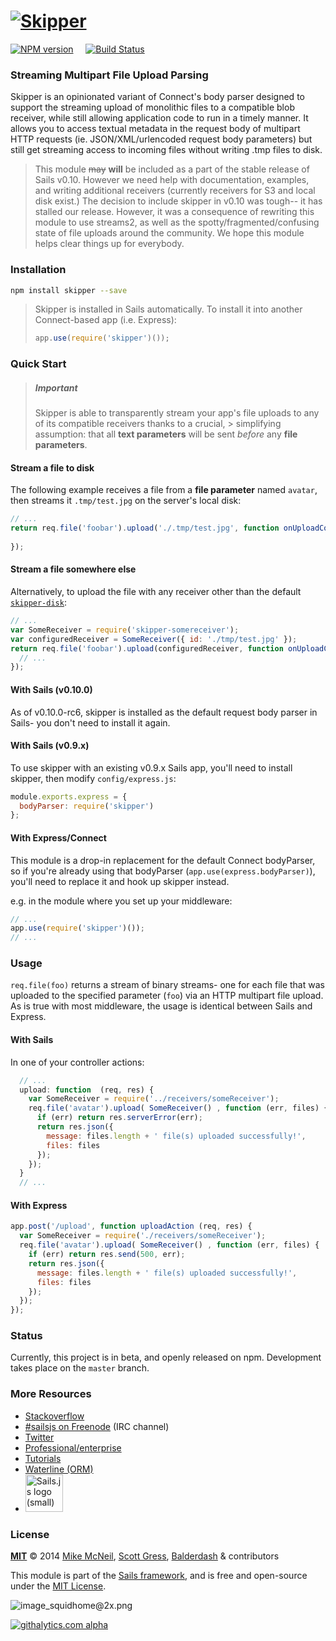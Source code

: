 # [![Skipper](http://i.imgur.com/P6gptnI.png)](https://github.com/balderdashy/skipper)

[![NPM version](https://badge.fury.io/js/skipper.png)](http://badge.fury.io/js/skipper) &nbsp; &nbsp;
[![Build Status](https://travis-ci.org/balderdashy/skipper.svg?branch=master)](https://travis-ci.org/balderdashy/skipper)

### Streaming Multipart File Upload Parsing 

Skipper is an opinionated variant of Connect's body parser designed to support the streaming upload of monolithic files to a compatible blob receiver, while still allowing application code to run in a timely manner.  It allows you to access textual metadata in the request body of multipart HTTP requests (ie. JSON/XML/urlencoded request body parameters) but still get streaming access to incoming files without writing .tmp files to disk.

> This module ~~may~~ **will** be included as a part of the stable release of Sails v0.10.  However we need help with documentation, examples, and writing additional receivers (currently receivers for S3 and local disk exist.)
> The decision to include skipper in v0.10 was tough-- it has stalled our release.  However, it was a consequence of rewriting this module to use streams2, as well as the spotty/fragmented/confusing state of file uploads around the community.  We hope this module helps clear things up for everybody.



### Installation

```sh
npm install skipper --save
```

> Skipper is installed in Sails automatically.  To install it into another Connect-based app (i.e. Express):
>
> ```js
> app.use(require('skipper')());
> ```


### Quick Start

> ##### Important
>
> Skipper is able to transparently stream your app's file uploads to any of its compatible receivers thanks to a crucial, > simplifying assumption: that all **text parameters** will be sent _before_ any **file parameters**.


#### Stream a file to disk

The following example receives a file from a **file parameter** named `avatar`, then streams it `.tmp/test.jpg` on the server's local disk:

```js
// ...
return req.file('foobar').upload('./.tmp/test.jpg', function onUploadComplete (err, uploadedFiles) {
  
});
```


#### Stream a file somewhere else

Alternatively, to upload the file with any receiver other than the default [`skipper-disk`](http://github.com/balderdashy/skipper-disk):

```js
// ...
var SomeReceiver = require('skipper-somereceiver');
var configuredReceiver = SomeReceiver({ id: './tmp/test.jpg' });
return req.file('foobar').upload(configuredReceiver, function onUploadComplete (err, uploadedFiles) {
  // ...
});
```



#### With Sails (v0.10.0)

As of v0.10.0-rc6, skipper is installed as the default request body parser in Sails- you don't need to install it again.


#### With Sails (v0.9.x)

To use skipper with an existing v0.9.x Sails app, you'll need to install skipper, then modify `config/express.js`:

```javascript
module.exports.express = {
  bodyParser: require('skipper')
};
```

#### With Express/Connect

This module is a drop-in replacement for the default Connect bodyParser, so if you're already using that bodyParser (`app.use(express.bodyParser)`), you'll need to replace it and hook up skipper instead.

e.g. in the module where you set up your middleware:

```javascript
// ...
app.use(require('skipper')());
// ...
```


### Usage

`req.file(foo)` returns a stream of binary streams- one for each file that was uploaded to the specified parameter (`foo`) via an HTTP multipart file upload.  As is true with most middleware, the usage is identical between Sails and Express.

#### With Sails

In one of your controller actions:

```javascript
  // ...
  upload: function  (req, res) {
    var SomeReceiver = require('../receivers/someReceiver');
    req.file('avatar').upload( SomeReceiver() , function (err, files) {
      if (err) return res.serverError(err);
      return res.json({
        message: files.length + ' file(s) uploaded successfully!',
        files: files
      });
    });
  }
  // ...
```

#### With Express

```javascript
app.post('/upload', function uploadAction (req, res) {
  var SomeReceiver = require('./receivers/someReceiver');
  req.file('avatar').upload( SomeReceiver() , function (err, files) {
    if (err) return res.send(500, err);
    return res.json({
      message: files.length + ' file(s) uploaded successfully!',
      files: files
    });
  });
});
```

### Status

Currently, this project is in beta, and openly released on npm.  Development takes place on the `master` branch.


### More Resources

- [Stackoverflow](http://stackoverflow.com/questions/tagged/sails.js)
- [#sailsjs on Freenode](http://webchat.freenode.net/) (IRC channel)
- [Twitter](https://twitter.com/sailsjs)
- [Professional/enterprise](https://github.com/balderdashy/sails-docs/blob/master/FAQ.md#are-there-professional-support-options)
- [Tutorials](https://github.com/balderdashy/sails-docs/blob/master/FAQ.md#where-do-i-get-help)
- [Waterline (ORM)](http://github.com/balderdashy/waterline)
- <a href="http://sailsjs.org" target="_blank" title="Node.js framework for building realtime APIs."><img src="https://github-camo.global.ssl.fastly.net/9e49073459ed4e0e2687b80eaf515d87b0da4a6b/687474703a2f2f62616c64657264617368792e6769746875622e696f2f7361696c732f696d616765732f6c6f676f2e706e67" width=60 alt="Sails.js logo (small)"/></a>


### License

**[MIT](./LICENSE)**
&copy; 2014
[Mike McNeil](http://michaelmcneil.com), [Scott Gress](https://github.com/sgress454), [Balderdash](http://balderdash.co) & contributors

This module is part of the [Sails framework](http://sailsjs.org), and is free and open-source under the [MIT License](http://sails.mit-license.org/).


![image_squidhome@2x.png](http://i.imgur.com/RIvu9.png) 
 

[![githalytics.com alpha](https://cruel-carlota.pagodabox.com/a22d3919de208c90c898986619efaa85 "githalytics.com")](http://githalytics.com/balderdashy/file-parser)
